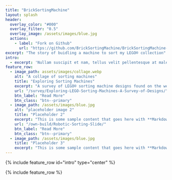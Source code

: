 ```yaml
---
title: "BrickSortingMachine"
layout: splash
header:
  overlay_color: "#000"
  overlay_filter: "0.5"
  overlay_image: /assets/images/blue.jpg
  actions:
    - label: "Fork on Github"
      url: "https://github.com/BrickSortingMachine/BrickSortingMachine-sorter"
excerpt: "The story of buidling a machine to sort my LEGO® collection"
intro: 
  - excerpt: 'Nullam suscipit et nam, tellus velit pellentesque at malesuada, enim eaque. Quis nulla, netus tempor in diam gravida tincidunt, *proin faucibus* voluptate felis id sollicitudin. Centered with `type="center"`'
feature_row:
  - image_path: assets/images/collage.webp
    alt: "A collage of sorting machines"
    title: "Exploring Sorting Machines"
    excerpt: "A survey of LEGO® sorting machine designs found on the web."
    url: "/survey/Exploring-LEGO-Sorting-Machines-A-Survey-of-Designs/"
    btn_label: "Read More"
    btn_class: "btn--primary"
  - image_path: /assets/images/blue.jpg
    alt: "placeholder image 2"
    title: "Placeholder 2"
    excerpt: "This is some sample content that goes here with **Markdown** formatting."
    url: "/own-build/Robotic-Sorting-Slide/"
    btn_label: "Read More"
    btn_class: "btn--primary"
  - image_path: /assets/images/blue.jpg
    title: "Placeholder 3"
    excerpt: "This is some sample content that goes here with **Markdown** formatting."
---
```


{% include feature_row id="intro" type="center" %}

{% include feature_row %}
